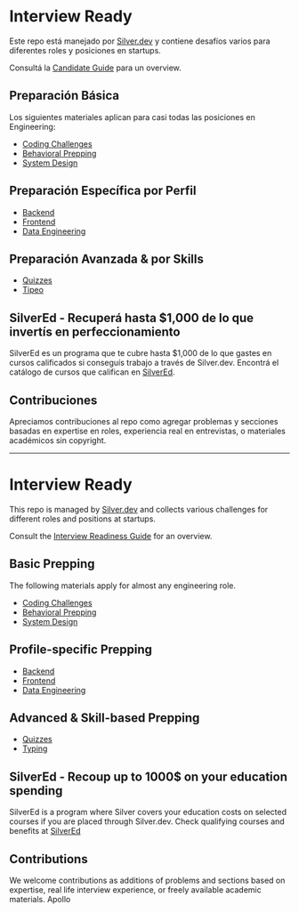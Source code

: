 # **Interview Ready**

Este repo está manejado por [Silver.dev](https://silver.dev/) y contiene desafíos varios para diferentes roles y posiciones en startups.

Consultá la [Candidate Guide](https://docs.silver.dev/candidate-guide) para un overview.

## **Preparación Básica**

Los siguientes materiales aplican para casi todas las posiciones en Engineering:

- [Coding Challenges](technical-fundamentals/coding/problems/problems.md)
- [Behavioral Prepping](https://docs.silver.dev/candidate-guide#1%EF%B8%8F%E2%83%A3recruiter--company-screenings)
- [System Design](https://docs.silver.dev/candidate-guide#4%EF%B8%8F%E2%83%A3system-design-interviews)

## **Preparación Específica por Perfil**

- [Backend](profile-specific-challenges/backend)
- [Frontend](profile-specific-challenges/frontend)
- [Data Engineering](profile-specific-challenges/data-engineering)

## **Preparación Avanzada & por Skills**

- [Quizzes](misc/quizzes)
- [Tipeo](misc/typing)

## **SilverEd - Recuperá hasta $1,000 de lo que invertís en perfeccionamiento**

SilverEd es un programa que te cubre hasta $1,000 de lo que gastes en cursos calificados si conseguís trabajo a través de Silver.dev. Encontrá el catálogo de cursos que califican en [SilverEd](https://silver.dev/ed).

## **Contribuciones**

Apreciamos contribuciones al repo como agregar problemas y secciones basadas en expertise en roles, experiencia real en entrevistas, o materiales académicos sin copyright.

---

# **Interview Ready**

This repo is managed by [Silver.dev](https://silver.dev/) and collects various challenges for different roles and positions at startups.

Consult the [Interview Readiness Guide](https://docs.silver.dev/candidate-guide) for an overview.

## **Basic Prepping**

The following materials apply for almost any engineering role.

- [Coding Challenges](coding-challenges)
- [Behavioral Prepping](https://docs.silver.dev/candidate-guide#1%EF%B8%8F%E2%83%A3recruiter--company-screenings)
- [System Design](https://docs.silver.dev/candidate-guide#4%EF%B8%8F%E2%83%A3system-design-interviews)

## **Profile-specific Prepping**

- [Backend](profile-specific-challenges/backend)
- [Frontend](profile-specific-challenges/frontend)
- [Data Engineering](profile-specific-challenges/data-engineering)

## **Advanced & Skill-based Prepping**

- [Quizzes](misc/quizzes)
- [Typing](misc/typing)

## **SilverEd - Recoup up to 1000$ on your education spending**

SilverEd is a program where Silver covers your education costs on selected courses if you are placed through Silver.dev. Check qualifying courses and benefits at [SilverEd](https://silver.dev/ed)

## **Contributions**

We welcome contributions as additions of problems and sections based on expertise, real life interview experience, or freely available academic materials.
Apollo
